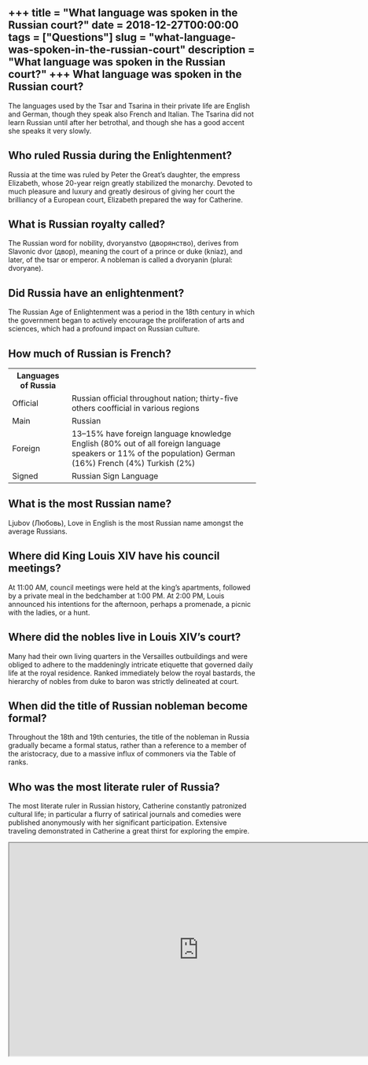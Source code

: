 +++
title = "What language was spoken in the Russian court?"
date = 2018-12-27T00:00:00
tags = ["Questions"]
slug = "what-language-was-spoken-in-the-russian-court"
description = "What language was spoken in the Russian court?"
+++
What language was spoken in the Russian court?
----------------------------------------------

The languages used by the Tsar and Tsarina in their private life are English and German, though they speak also French and Italian. The Tsarina did not learn Russian until after her betrothal, and though she has a good accent she speaks it very slowly.

Who ruled Russia during the Enlightenment?
------------------------------------------

Russia at the time was ruled by Peter the Great’s daughter, the empress Elizabeth, whose 20-year reign greatly stabilized the monarchy. Devoted to much pleasure and luxury and greatly desirous of giving her court the brilliancy of a European court, Elizabeth prepared the way for Catherine.

What is Russian royalty called?
-------------------------------

The Russian word for nobility, dvoryanstvo (дворянство), derives from Slavonic dvor (двор), meaning the court of a prince or duke (kniaz), and later, of the tsar or emperor. A nobleman is called a dvoryanin (plural: dvoryane).

Did Russia have an enlightenment?
---------------------------------

The Russian Age of Enlightenment was a period in the 18th century in which the government began to actively encourage the proliferation of arts and sciences, which had a profound impact on Russian culture.

How much of Russian is French?
------------------------------

<table><tr><th>Languages of Russia</th></tr><tr><td>Official</td><td>Russian official throughout nation; thirty-five others coofficial in various regions</td></tr><tr><td>Main</td><td>Russian</td></tr><tr><td>Foreign</td><td>13–15% have foreign language knowledge English (80% out of all foreign language speakers or 11% of the population) German (16%) French (4%) Turkish (2%)</td></tr><tr><td>Signed</td><td>Russian Sign Language</td></tr></table>

What is the most Russian name?
------------------------------

Ljubov (Любовь), Love in English is the most Russian name amongst the average Russians.

Where did King Louis XIV have his council meetings?
---------------------------------------------------

At 11:00 AM, council meetings were held at the king’s apartments, followed by a private meal in the bedchamber at 1:00 PM. At 2:00 PM, Louis announced his intentions for the afternoon, perhaps a promenade, a picnic with the ladies, or a hunt.

Where did the nobles live in Louis XIV’s court?
-----------------------------------------------

Many had their own living quarters in the Versailles outbuildings and were obliged to adhere to the maddeningly intricate etiquette that governed daily life at the royal residence. Ranked immediately below the royal bastards, the hierarchy of nobles from duke to baron was strictly delineated at court.

When did the title of Russian nobleman become formal?
-----------------------------------------------------

Throughout the 18th and 19th centuries, the title of the nobleman in Russia gradually became a formal status, rather than a reference to a member of the aristocracy, due to a massive influx of commoners via the Table of ranks.

Who was the most literate ruler of Russia?
------------------------------------------

The most literate ruler in Russian history, Catherine constantly patronized cultural life; in particular a flurry of satirical journals and comedies were published anonymously with her significant participation. Extensive traveling demonstrated in Catherine a great thirst for exploring the empire.

<iframe allow="accelerometer; autoplay; clipboard-write; encrypted-media; gyroscope; picture-in-picture" allowfullscreen="" class="__youtube_prefs__  epyt-is-override  no-lazyload" data-no-lazy="1" data-origheight="433" data-origwidth="770" data-skipgform_ajax_framebjll="" height="433" id="_ytid_12416" loading="lazy" src="https://www.youtube.com/embed/NnoFj2cMRLY?enablejsapi=1&autoplay=0&cc_load_policy=0&cc_lang_pref=&iv_load_policy=1&loop=0&modestbranding=0&rel=1&fs=1&playsinline=0&autohide=2&theme=dark&color=red&controls=1&" title="YouTube player" width="770"></iframe>